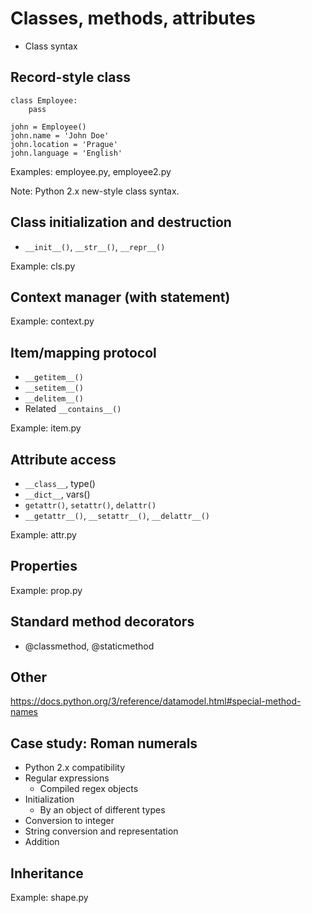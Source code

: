 # Classes, methods, attributes

  * Class syntax

## Record-style class

    class Employee:
        pass

    john = Employee()
    john.name = 'John Doe'
    john.location = 'Prague'
    john.language = 'English'

Examples: employee.py, employee2.py

Note: Python 2.x new-style class syntax.

## Class initialization and destruction

  * `__init__()`, `__str__()`, `__repr__()`

Example: cls.py

## Context manager (with statement)

Example: context.py

## Item/mapping protocol

  * `__getitem__()`
  * `__setitem__()`
  * `__delitem__()`
  * Related `__contains__()`

Example: item.py

## Attribute access

  * `__class__`, type()
  * `__dict__`, vars()
  * `getattr()`, `setattr()`, `delattr()`
  * `__getattr__()`, `__setattr__()`, `__delattr__()`

Example: attr.py

## Properties

Example: prop.py

## Standard method decorators

  * @classmethod, @staticmethod

## Other

https://docs.python.org/3/reference/datamodel.html#special-method-names

## Case study: Roman numerals

  * Python 2.x compatibility
  * Regular expressions
      - Compiled regex objects
  * Initialization
      - By an object of different types
  * Conversion to integer
  * String conversion and representation
  * Addition

## Inheritance

Example: shape.py
